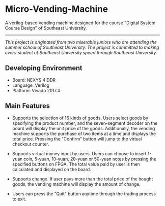 # Micro-Vending-Machine
A verilog-based vending machine designed for the course "Digital System Course Design"  of Southeast University.
***
*This project is originated from two miserable juniors who are attending the summer school of Southeast University. The project is committed to making every student of Southeast University speed through Southeast University.*
## Developing Environment
- Board: NEXYS 4 DDR
- Language: Verilog
- Platform: Vivado 2017.4
## Main Features
- Supports the selection of 16 kinds of goods. Users select goods by specifying the product number, and the seven-segment decoder on the board will display the unit price of the goods. Additionally, the vending machine supports the purchase of two items at a time and displays the total price. Pressing the "Confirm" button will jump to the virtual checkout counter.
  
- Supports virtual money input by users. Users can choose to insert 1-yuan coin, 5-yuan, 10-yuan, 20-yuan or 50-yuan notes by pressing the specified buttons on FPGA. The total value paid by user is then calculated and displayed on the board.
- Supports change. If user pays more than the total price of the bought goods, the vending machine will display the amount of change.

- Users can press the "Quit" button anytime through the trading process to exit.
